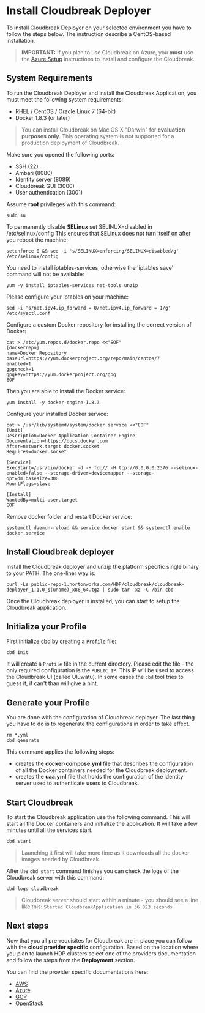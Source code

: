 # Install Cloudbreak Deployer

To install Cloudbreak Deployer on your selected environment you have to follow the steps below. The instruction describe a CentOS-based installation.

> **IMPORTANT:** If you plan to use Cloudbreak on Azure, you **must** use the [Azure Setup](azure.md) instructions to install and configure the Cloudbreak.

## System Requirements

To run the Cloudbreak Deployer and install the Cloudbreak Application, you must meet the following system requirements:

 * RHEL / CentOS / Oracle Linux 7 (64-bit)
 * Docker 1.8.3 (or later)

> You can install Cloudbreak on Mac OS X "Darwin" for **evaluation purposes only**. This operating system is not supported for a production deployment of Cloudbreak.

Make sure you opened the following ports:

 * SSH (22)
 * Ambari (8080)
 * Identity server (8089)
 * Cloudbreak GUI (3000)
 * User authentication (3001)

Assume **root** privileges with this command:

```
sudo su
```

To permanently disable **SELinux** set SELINUX=disabled in /etc/selinux/config This ensures that SELinux does not turn itself on after you reboot the machine:

```
setenforce 0 && sed -i 's/SELINUX=enforcing/SELINUX=disabled/g' /etc/selinux/config
```

You need to install iptables-services, otherwise the 'iptables save' command will not be available:

```
yum -y install iptables-services net-tools unzip
```

Please configure your iptables on your machine:

```
sed -i 's/net.ipv4.ip_forward = 0/net.ipv4.ip_forward = 1/g' /etc/sysctl.conf
```

Configure a custom Docker repository for installing the correct version of Docker:

```
cat > /etc/yum.repos.d/docker.repo <<"EOF"
[dockerrepo]
name=Docker Repository
baseurl=https://yum.dockerproject.org/repo/main/centos/7
enabled=1
gpgcheck=1
gpgkey=https://yum.dockerproject.org/gpg
EOF
```

Then you are able to install the Docker service:

```
yum install -y docker-engine-1.8.3
```

Configure your installed Docker service:

```
cat > /usr/lib/systemd/system/docker.service <<"EOF"
[Unit]
Description=Docker Application Container Engine
Documentation=https://docs.docker.com
After=network.target docker.socket
Requires=docker.socket

[Service]
ExecStart=/usr/bin/docker -d -H fd:// -H tcp://0.0.0.0:2376 --selinux-enabled=false --storage-driver=devicemapper --storage-opt=dm.basesize=30G
MountFlags=slave

[Install]
WantedBy=multi-user.target
EOF
```

Remove docker folder and restart Docker service:

```
systemctl daemon-reload && service docker start && systemctl enable docker.service
```

## Install Cloudbreak deployer

Install the Cloudbreak deployer and unzip the platform specific single binary to your PATH. The one-liner way is:

```
curl -Ls public-repo-1.hortonworks.com/HDP/cloudbreak/cloudbreak-deployer_1.1.0_$(uname)_x86_64.tgz | sudo tar -xz -C /bin cbd
```

Once the Cloudbreak deployer is installed, you can start to setup the Cloudbreak application.

## Initialize your Profile

First initialize cbd by creating a `Profile` file:

```
cbd init
```

It will create a `Profile` file in the current directory. Please edit the file - the only required
configuration is the `PUBLIC_IP`. This IP will be used to access the Cloudbreak UI
(called Uluwatu). In some cases the `cbd` tool tries to guess it, if can't than will give a hint.

## Generate your Profile

You are done with the configuration of Cloudbreak deployer. The last thing you have to do is to regenerate the configurations in order to take effect.

```
rm *.yml
cbd generate
```

This command applies the following steps:

- creates the **docker-compose.yml** file that describes the configuration of all the Docker containers needed for the Cloudbreak deployment.
- creates the **uaa.yml** file that holds the configuration of the identity server used to authenticate users to Cloudbreak.

## Start Cloudbreak

To start the Cloudbreak application use the following command.
This will start all the Docker containers and initialize the application. It will take a few minutes until all the services start.

```
cbd start
```

>Launching it first will take more time as it downloads all the docker images needed by Cloudbreak.

After the `cbd start` command finishes you can check the logs of the Cloudbreak server with this command:

```
cbd logs cloudbreak
```
>Cloudbreak server should start within a minute - you should see a line like this: `Started CloudbreakApplication in 36.823 seconds`

## Next steps

Now that you all pre-requisites for Cloudbreak are in place you can follow with the **cloud provider specific** configuration. Based on the location where you plan to launch HDP clusters select one of the providers documentation and follow the steps from the **Deployment** section.

You can find the provider specific documentations here:

* [AWS](aws.md)
* [Azure](azure.md)
* [GCP](gcp.md)
* [OpenStack](openstack.md)
